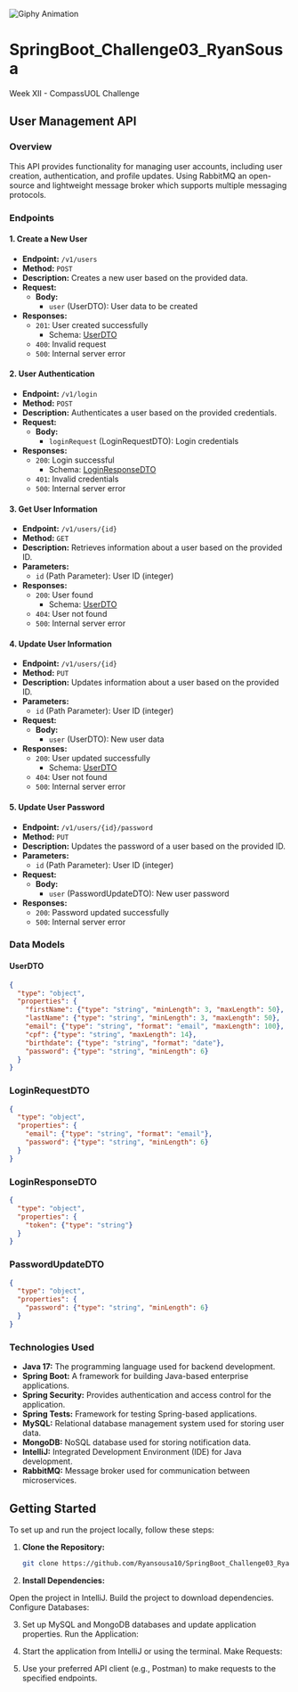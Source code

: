 
![Giphy Animation](https://user-images.githubusercontent.com/74038190/240906093-9be4d344-6782-461a-b5a6-32a07bf7b34e.gif)

# SpringBoot_Challenge03_RyanSousa
Week XII - CompassUOL Challenge

## User Management API

### Overview

This API provides functionality for managing user accounts, including user creation, authentication, and profile updates. Using RabbitMQ an open-source and lightweight message broker which supports multiple messaging protocols.

### Endpoints

#### 1. Create a New User

- **Endpoint:** `/v1/users`
- **Method:** `POST`
- **Description:** Creates a new user based on the provided data.
- **Request:**
  - **Body:**
    - `user` (UserDTO): User data to be created
- **Responses:**
  - `201`: User created successfully
    - Schema: [UserDTO](#userdto)
  - `400`: Invalid request
  - `500`: Internal server error

#### 2. User Authentication

- **Endpoint:** `/v1/login`
- **Method:** `POST`
- **Description:** Authenticates a user based on the provided credentials.
- **Request:**
  - **Body:**
    - `loginRequest` (LoginRequestDTO): Login credentials
- **Responses:**
  - `200`: Login successful
    - Schema: [LoginResponseDTO](#loginresponsedto)
  - `401`: Invalid credentials
  - `500`: Internal server error

#### 3. Get User Information

- **Endpoint:** `/v1/users/{id}`
- **Method:** `GET`
- **Description:** Retrieves information about a user based on the provided ID.
- **Parameters:**
  - `id` (Path Parameter): User ID (integer)
- **Responses:**
  - `200`: User found
    - Schema: [UserDTO](#userdto)
  - `404`: User not found
  - `500`: Internal server error

#### 4. Update User Information

- **Endpoint:** `/v1/users/{id}`
- **Method:** `PUT`
- **Description:** Updates information about a user based on the provided ID.
- **Parameters:**
  - `id` (Path Parameter): User ID (integer)
- **Request:**
  - **Body:**
    - `user` (UserDTO): New user data
- **Responses:**
  - `200`: User updated successfully
    - Schema: [UserDTO](#userdto)
  - `404`: User not found
  - `500`: Internal server error

#### 5. Update User Password

- **Endpoint:** `/v1/users/{id}/password`
- **Method:** `PUT`
- **Description:** Updates the password of a user based on the provided ID.
- **Parameters:**
  - `id` (Path Parameter): User ID (integer)
- **Request:**
  - **Body:**
    - `user` (PasswordUpdateDTO): New user password
- **Responses:**
  - `200`: Password updated successfully
  - `500`: Internal server error

### Data Models

#### UserDTO

```json
{
  "type": "object",
  "properties": {
    "firstName": {"type": "string", "minLength": 3, "maxLength": 50},
    "lastName": {"type": "string", "minLength": 3, "maxLength": 50},
    "email": {"type": "string", "format": "email", "maxLength": 100},
    "cpf": {"type": "string", "maxLength": 14},
    "birthdate": {"type": "string", "format": "date"},
    "password": {"type": "string", "minLength": 6}
  }
}
```

### LoginRequestDTO

```json
{
  "type": "object",
  "properties": {
    "email": {"type": "string", "format": "email"},
    "password": {"type": "string", "minLength": 6}
  }
}
```

### LoginResponseDTO

```json
{
  "type": "object",
  "properties": {
    "token": {"type": "string"}
  }
}
```

### PasswordUpdateDTO

```json
{
  "type": "object",
  "properties": {
    "password": {"type": "string", "minLength": 6}
  }
}
```

### Technologies Used

- **Java 17:** The programming language used for backend development.
- **Spring Boot:** A framework for building Java-based enterprise applications.
- **Spring Security:** Provides authentication and access control for the application.
- **Spring Tests:** Framework for testing Spring-based applications.
- **MySQL:** Relational database management system used for storing user data.
- **MongoDB:** NoSQL database used for storing notification data.
- **IntelliJ:** Integrated Development Environment (IDE) for Java development.
- **RabbitMQ:** Message broker used for communication between microservices.

## Getting Started

To set up and run the project locally, follow these steps:

1. **Clone the Repository:**
   ```bash
   git clone https://github.com/Ryansousa10/SpringBoot_Challenge03_RyanSousa.git

2. **Install Dependencies:**

Open the project in IntelliJ.
Build the project to download dependencies.
Configure Databases:

3. Set up MySQL and MongoDB databases and update application properties.
Run the Application:

4. Start the application from IntelliJ or using the terminal.
Make Requests:

5. Use your preferred API client (e.g., Postman) to make requests to the specified endpoints.
